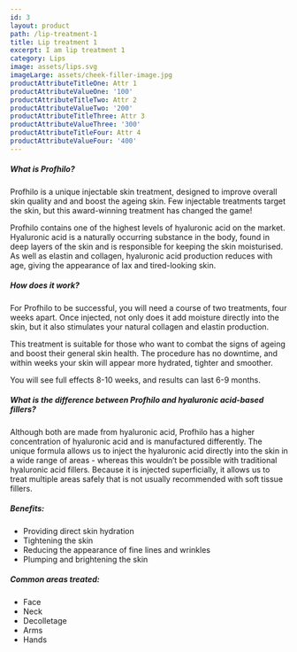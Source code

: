 ```yaml
---
id: 3
layout: product
path: /lip-treatment-1
title: Lip treatment 1
excerpt: I am lip treatment 1
category: Lips
image: assets/lips.svg
imageLarge: assets/cheek-filler-image.jpg
productAttributeTitleOne: Attr 1
productAttributeValueOne: '100'
productAttributeTitleTwo: Attr 2
productAttributeValueTwo: '200'
productAttributeTitleThree: Attr 3
productAttributeValueThree: '300'
productAttributeTitleFour: Attr 4
productAttributeValueFour: '400'
---
```



##### What is Profhilo?

Profhilo is a unique injectable skin treatment, designed to improve overall skin quality and and boost the ageing skin. Few injectable treatments target the skin, but this award-winning treatment has changed the game!

Profhilo contains one of the highest levels of hyaluronic acid on the market. Hyaluronic acid is a naturally occurring substance in the body, found in deep layers of the skin and is responsible for keeping the skin moisturised. As well as elastin and collagen, hyaluronic acid production reduces with age, giving the appearance of lax and tired-looking skin.

##### How does it work?

For Profhilo to be successful, you will need a course of two treatments, four weeks apart. Once injected, not only does it add moisture directly into the skin, but it also stimulates your natural collagen and elastin production.

This treatment is suitable for those who want to combat the signs of ageing and boost their general skin health. The procedure has no downtime, and within weeks your skin will appear more hydrated, tighter and smoother.

You will see full effects 8-10 weeks, and results can last 6-9 months.

##### What is the difference between Profhilo and hyaluronic acid-based fillers?

Although both are made from hyaluronic acid, Profhilo has a higher concentration of hyaluronic acid and is manufactured differently. The unique formula allows us to inject the hyaluronic acid directly into the skin in a wide range of areas - whereas this wouldn’t be possible with traditional hyaluronic acid fillers. Because it is injected superficially, it allows us to treat multiple areas safely that is not usually recommended with soft tissue fillers.

##### Benefits:

* Providing direct skin hydration
* Tightening the skin
* Reducing the appearance of fine lines and wrinkles
* Plumping and brightening the skin

##### Common areas treated:

* Face
* Neck
* Decolletage
* Arms
* Hands